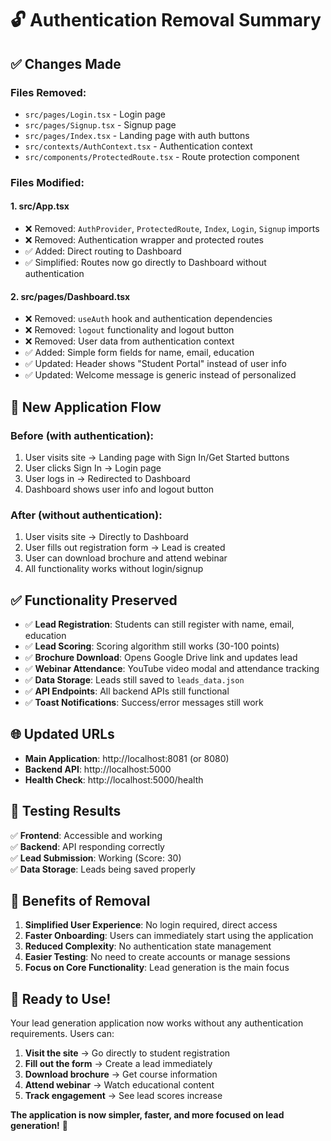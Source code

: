 # 🔓 Authentication Removal Summary

## ✅ **Changes Made**

### **Files Removed:**
- `src/pages/Login.tsx` - Login page
- `src/pages/Signup.tsx` - Signup page  
- `src/pages/Index.tsx` - Landing page with auth buttons
- `src/contexts/AuthContext.tsx` - Authentication context
- `src/components/ProtectedRoute.tsx` - Route protection component

### **Files Modified:**

#### **1. src/App.tsx**
- ❌ Removed: `AuthProvider`, `ProtectedRoute`, `Index`, `Login`, `Signup` imports
- ❌ Removed: Authentication wrapper and protected routes
- ✅ Added: Direct routing to Dashboard
- ✅ Simplified: Routes now go directly to Dashboard without authentication

#### **2. src/pages/Dashboard.tsx**
- ❌ Removed: `useAuth` hook and authentication dependencies
- ❌ Removed: `logout` functionality and logout button
- ❌ Removed: User data from authentication context
- ✅ Added: Simple form fields for name, email, education
- ✅ Updated: Header shows "Student Portal" instead of user info
- ✅ Updated: Welcome message is generic instead of personalized

## 🚀 **New Application Flow**

### **Before (with authentication):**
1. User visits site → Landing page with Sign In/Get Started buttons
2. User clicks Sign In → Login page
3. User logs in → Redirected to Dashboard
4. Dashboard shows user info and logout button

### **After (without authentication):**
1. User visits site → Directly to Dashboard
2. User fills out registration form → Lead is created
3. User can download brochure and attend webinar
4. All functionality works without login/signup

## ✅ **Functionality Preserved**

- ✅ **Lead Registration**: Students can still register with name, email, education
- ✅ **Lead Scoring**: Scoring algorithm still works (30-100 points)
- ✅ **Brochure Download**: Opens Google Drive link and updates lead
- ✅ **Webinar Attendance**: YouTube video modal and attendance tracking
- ✅ **Data Storage**: Leads still saved to `leads_data.json`
- ✅ **API Endpoints**: All backend APIs still functional
- ✅ **Toast Notifications**: Success/error messages still work

## 🌐 **Updated URLs**

- **Main Application**: http://localhost:8081 (or 8080)
- **Backend API**: http://localhost:5000
- **Health Check**: http://localhost:5000/health

## 🧪 **Testing Results**

✅ **Frontend**: Accessible and working  
✅ **Backend**: API responding correctly  
✅ **Lead Submission**: Working (Score: 30)  
✅ **Data Storage**: Leads being saved properly  

## 🎯 **Benefits of Removal**

1. **Simplified User Experience**: No login required, direct access
2. **Faster Onboarding**: Users can immediately start using the application
3. **Reduced Complexity**: No authentication state management
4. **Easier Testing**: No need to create accounts or manage sessions
5. **Focus on Core Functionality**: Lead generation is the main focus

## 🚀 **Ready to Use!**

Your lead generation application now works without any authentication requirements. Users can:

1. **Visit the site** → Go directly to student registration
2. **Fill out the form** → Create a lead immediately
3. **Download brochure** → Get course information
4. **Attend webinar** → Watch educational content
5. **Track engagement** → See lead scores increase

**The application is now simpler, faster, and more focused on lead generation!** 🎉 
